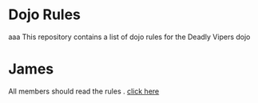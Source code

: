 Dojo Rules
==========
aaa
This repository contains a list of dojo rules for the Deadly Vipers dojo

# James

All members should read the rules . [click here](https://github.com/deadlyvipers)
